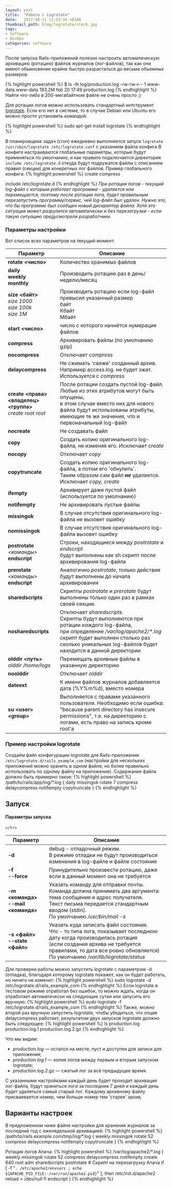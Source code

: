 ```yaml
---
layout: post
title:  "Работа с Logrotate"
date:   2017-08-11 11:53:16 +0300
thumbnail_path: blog/logrotate/stock.jpg
tags:
- Software
- DevOps
categories: software
---
```


После запуска Rails-приложений полезно настроить автоматическую архивацию (ротацию) файлов журналов (лог-файлов), так как они имеют обыкновение крайне быстро разрастаться до весьма объемных размеров:

{% highlight powershell %}
$ ls -lh log/production.log
  	-rw-rw-r-- 1 www-data www-data 193,2M feb 20 17:49 production.log
{% endhighlight %}
Найти что-либо в 200-мегабайтном файле не очень просто ;)

Для ротации логов можно использовать стандартный интструмент [logrotate][logrotate-docs]. Если его нет в системе, то в случае Debian или Ubuntu его можно просто установить командой:

{% highlight powershell %}
sudo apt-get install logrotate
{% endhighlight %}

В планировщике задач (cron) ежедневно выполняется запуск `logrotate 
/usr/sbin/logrotate /etc/logrotate.conf` с указанием файла конфига 
В конфиге настраиваются глобальные параметры, которые будут применяться по умолчанию, и как правило подключается директория
`include /etc/logrotate.d` откуда будут подружатся файлы с описанием правил (секции) для конкретных лог файлов. Пример глобального конфига:
{% highlight powershell %}
create
compress

include /etc/logrotate.d
{% endhighlight %}
*При ротации логов - текущий log-файл с которым работает программа - удаляется или перемещается, поэтому после ротации лога, будет правильным перезапустить программу/сервис, чей log-файл был удален. Нужно это, что бы программе был сообщен новый дискриптор файла. Хотя это ситуация может разрулится автоматически и без перезагрузки - если такую ситуацию предусмотрели разработчики.*

### Параметры настройки ### 
Вот список всех параметров на текущий момент:
<table class= "table-content">
   <thead>
      <tr>
         <th>Параметр </th>
         <th>Описание </th>
      </tr>
   </thead>
   <tbody>
      <tr>
         <td> <strong>rotate &lt;число&gt;</strong> </td>
         <td> Количество хранимых файлов </td>
      </tr>
      <tr>
         <td> <strong>daily</strong> <br>
            <strong>weekly</strong> <br>
            <strong>monthly</strong> 
         </td>
         <td> Производить ротацию раз в день/неделю/месяц  </td>
      </tr>
      <tr>
         <td> <strong>size &lt;байт&gt;</strong> <br>
            <em>size 1000 <br>
            size 100k <br>
            size 1M </em> 
         </td>
         <td> Производить ротацию если log-файл превысил указанный размер <br>
            байт <br>
            Кбайт <br>
            Мбайт 
         </td>
      </tr>
      <tr>
         <td> <strong>start &lt;число&gt;</strong> </td>
         <td> число с которого начнётся нумерация файлов </td>
      </tr>
      <tr>
         <td> <strong>compress</strong> </td>
         <td> Архивировать файлы (по умолчанию gzip) </td>
      </tr>
      <tr>
         <td> <strong>nocompress</strong> </td>
         <td> Отключает <em>compress</em> </td>
      </tr>
      <tr>
         <td> <strong>delaycompress</strong> </td>
         <td> Не сжимать 'свеже' созданный архив. Например access.log. не будет зжат. <br>
            Используется с <em>compress</em> 
         </td>
      </tr>
      <tr>
         <td> <strong>create  &lt;права&gt;&lt;владелец&gt;&lt;группа&gt;</strong> <br>
            <em>create  root root</em> 
         </td>
         <td> После ротации создать пустой log-файл. Любые из этих атрибутов могут быть опущены, <br>
            в этом случае вместо них для нового файла будут использованы атрибуты, <br>
            имеющие те же значения, что и первоначальный log-файл 
         </td>
      </tr>
      <tr>
         <td> <strong>nocreate</strong> </td>
         <td> Не создавать файл </td>
      </tr>
      <tr>
         <td> <strong>copy</strong> </td>
         <td> Создать копию оригинального log-файла, не изменяя его. Исключает <em>create</em> </td>
      </tr>
      <tr>
         <td> <strong>nocopy</strong> </td>
         <td> Отключает <em>copy</em> </td>
      </tr>
      <tr>
         <td> <strong>copytruncate</strong> </td>
         <td> Создать копию оригинального log-файла, а потом его 'обнулить'. <br>
            Таким образом сам файл <strong><em>не</em></strong> удаляется. <br>
            Исключает <em>copy, create</em>
         </td>
      </tr>
      <tr>
         <td> <strong>ifempty</strong> </td>
         <td> Архивирует даже пустой файл (используется по умолчанию) </td>
      </tr>
      <tr>
         <td> <strong>notifempty</strong> </td>
         <td> Не архивировать пустые файлы </td>
      </tr>
      <tr>
         <td> <strong>missingok</strong> </td>
         <td> В случае отсутствия оригинального log-файла не вызовет ошибку </td>
      </tr>
      <tr>
         <td> <strong>nomissingok</strong> </td>
         <td> В случае отсутствия оригинального log-файла вызовет ошибку </td>
      </tr>
      <tr>
         <td> <strong>postrotate</strong> <br>
            <em>&lt;команды&gt;</em> <br>
            <strong>endscript</strong> 
         </td>
         <td> Строки, находящиеся между <em>postrotate</em> и <em>endscript</em> <br>
            будут выполнены как sh скрипт после архивирования log-файла 
         </td>
      </tr>
      <tr>
         <td> <strong>prerotate</strong>  <br>
            <em>&lt;команды&gt;</em> <br>
            <strong>endscript</strong> 
         </td>
         <td> Аналогично <em>postrotate</em>, только действия будут выполнены до начала архивирования </td>
      </tr>
      <tr>
         <td> <strong>sharedscripts</strong> </td>
         <td> Скрипты <em>postrotate</em> и <em>prerotate</em> будут выполнены только один раз в рамках своей секции. </td>
      </tr>
      <tr>
         <td> <strong>nosharedscripts</strong> </td>
         <td> Отключает <em>sharedscripts</em>. <br>
            Скрипты будут выполняются при ротации <em>каждого</em> log-файла, <br>
            при определение <em>/var/log/apache2/*.log</em> скрипт будет выполнен столько раз  <br>
            сколько уникальных log-файлов будет находится в данной директории 
         </td>
      </tr>
      <tr>
         <td> <strong>olddir &lt;путь&gt;</strong> <br>
            <em>olddir /home/logs</em>
         </td>
         <td> Перемещать архивные файлы в указанную директорию </td>
      </tr>
      <tr>
         <td> <strong>noolddir</strong> </td>
         <td> Отключает <em>olddir</em> </td>
      </tr>
      <tr>
         <td> <strong>dateext</strong> </td>
         <td> К имени файлов журналов добавляется дата (%Y%m%d), вместо номера </td>
      </tr>
      <tr>
         <td> <strong>su &lt;user&gt; &lt;group&gt;</strong> </td>
         <td> Выполняется с правами указанного пользователя. Необходимо если ошибка: "because parent directory has insecure permissions", т.е. на директорию с логами, есть право на запись кроме root'a </td>
      </tr>
   </tbody>
</table>


### Пример настройки logrotate ###
Создаём файл конфигурации logrotate для Rails-приложения `/etc/logrotate.d/rails_example_com` (настройки для нескольких приложений можно хранить в одном файле, но более правильно использовать по одному файлу на приложение).
Содержание файла должно быть примерно такое:
{% highlight powershell %}
/path/to/rails/app/log/*.log {
  daily
  missingok
  rotate 7
  compress
  delaycompress
  notifempty
  copytruncate
}
{% endhighlight %}
## Запуск ##
#### Параметры запуска ####
<table>
  <thead>
    <tr>
      <th>Параметр </th>
      <th>Описание </th>
    </tr>
  </thead>
  <tbody>
    <tr>
      <td> <strong>-d</strong> </td>
      <td> debug - отладочный режим. <br>
        В режиме отладки не будут производиться изменения в log-файле и файле состояния 
      </td>
    </tr>
    <tr>
      <td> <strong>-f <br>
        --force</strong> 
      </td>
      <td> Принудительно произвести ротацию, даже если в данный момент она не требуется </td>
    </tr>
    <tr>
      <td> <strong>-m &lt;команда&gt; <br>
        --mail &lt;команда&gt;</strong> 
      </td>
      <td> Указать команду для отправки почты. <br>
        Команда должна принимать два аргумента: тема сообщения и адрес получателя. <br>
        Текст письма передается стандартным вводом (stdin). <br>
        По умолчанию  <em>/usr/bin/mail -s</em> <br>
      </td>
    </tr>
    <tr>
      <td> <strong>-s &lt;файл&gt; <br>
        --state &lt;файл&gt;</strong> 
      </td>
      <td> Указать куда записать файл состояния. <br>
        Что - то типа лога, показывает последнюю дату когда производилась ротация <br>
        (если создания архива не требуется правилами, то дата все ровно обновляется) <br>
        По умолчанию <em>/var/lib/logrotate/status</em> 
      </td>
    </tr>
    <tr>

    </tr>
  </tbody>
</table>
Для проверки работы можно запустить logrotate с параметром -d (отладка), благодаря которому logrotate покажет, как он будет работать, но ничего не изменит:
{% highlight powershell %}
sudo logrotate -d /etc/logrotate.d/rails_example_com
{% endhighlight %}
Если logrotate в тестовом режиме отработал без ошибок, то можно ждать, когда он отработает автоматически на следующие сутки или запусить его вручную:
{% highlight powershell %}
sudo logrotate -f /etc/logrotate.d/rails_example_com
{% endhighlight %}
Также, можно второй раз вручную запустить logrotate, чтобы убедиться, что опция delaycompress работает, результатом двух запусков logrotate должно быть следующее:
{% highlight powershell %}
ls
production.log production.log.1 production.log.2.gz
{% endhighlight %}

Что мы видим: 
- *production.log* — остался на месте, пуст и доступен для записи для приложения; 
- *production.log.1* — копия логов между первым и вторым запуском logrotate;
- *production.log.2.gz* — сжатый лог за всё предыдущее время.

С указанными настройками каждый день будет проходит архивация лог-файла, будут храниться логи за последние 7 дней и каждый день будет удаляться самый старый лог.
Каждому архивному файлу присваивается номер, чем больше номер тем 'старее' архив. 

## Варианты настроек ##
В предложенном ниже файле настройки для хранения журналов за последний год с еженедельной архивацией:
{% highlight powershell %}
/path/to/rails.example.com/tmp/log/*.log {
    weekly
    missingok
    rotate 52
    compress
    delaycompress
    notifempty
    copytruncate
}
{% endhighlight %}

Ротация логов Апача:
{% highlight powershell %}
/var/log/apache2/*.log {
        weekly
        missingok
        rotate 52
        compress
        delaycompress
        notifempty
        create 640 root adm
        sharedscripts
        postrotate
                # Скрипт на перезагрузку Апача
                if [ -f "`. /etc/apache2/envvars ; echo ${APACHE_PID_FILE:-/var/run/apache2.pid}`" ]; then
                        /etc/init.d/apache2 reload > /dev/null
                fi
        endscript
}
{% endhighlight %}

[logrotate-docs]: https://linux.die.net/man/8/logrotate